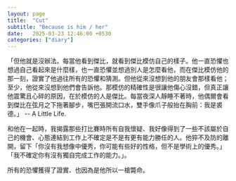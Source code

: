```yaml
---
layout: page
title:  "Cut"
subtitle: "Because is him / her"
date:   2025-03-23 12:46:00 +0530
categories: ["diary"]
---
```


「但他就是沒辦法。每當他看到傑比，就看到傑比模仿自己的樣子。他一直恐懼也想過自己看起來是什麼樣，也一直恐懼並想過別人是怎麼看他，而在傑比模仿他的那一刻，證實了他過往所有的恐懼和猜測。但他從來沒想到他的朋友會那樣看他；至少，他從來沒想到他們會告訴他。那模仿的精確性是很讓他傷心沒錯，但真正讓他震驚且心碎的原因，在於模仿的人是傑比。每當夜深人靜睡不著時，他偶爾會看到傑比在弦月之下拖著腳步，嘴巴張開流口水，雙手像爪子般抬在胸前：我是裘德。」 -- A Little Life.

和他在一起時，我揭露那些打比賽時所有自我懷疑、我好像得到了一些不該屬於自己的機會、心態連結到工作上不確定是不是有更有能力勝任的人。他猝不及防的離開，留下「你沒有我想像中優秀，你可能有些好的性格，但不是學術上的優秀。」「我不確定你有沒有獨自完成工作的能力。」。

所有的恐懼獲得了證實、也因為是他所以一槍斃命。

